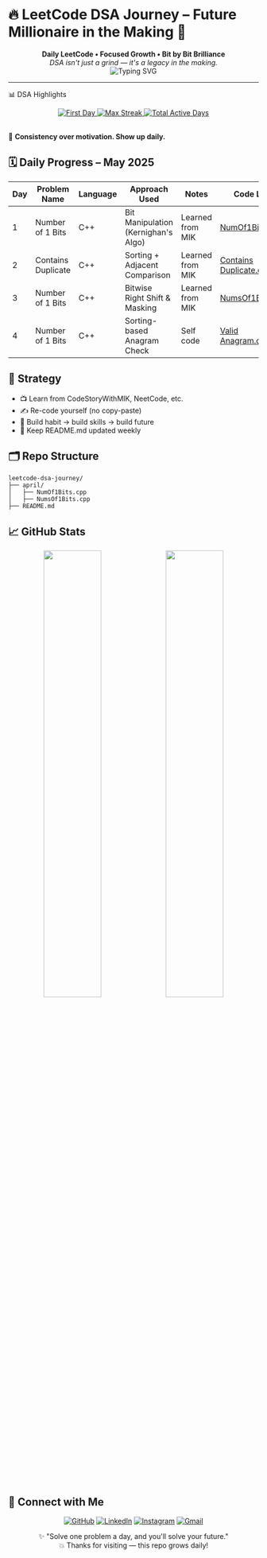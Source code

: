 # 🔥 LeetCode DSA Journey – Future Millionaire in the Making 👑

<div align="center">
  <b>Daily LeetCode • Focused Growth • Bit by Bit Brilliance</b><br/>
  <i>DSA isn't just a grind — it's a legacy in the making.</i>
</div>

<div align="center">
  <img src="https://readme-typing-svg.demolab.com?font=Fira+Code&duration=3000&pause=500&center=true&vCenter=true&width=435&lines=DSA+Warrior+Mode+ON;Learning+1+Problem+at+a+Time;Coding+Consistency+%3D+Confidence;Future+SDE+%3D+Loading...100%25" alt="Typing SVG" />
</div>

---

📊 DSA Highlights
<div align="center">
  <a href="#">
    <img src="https://img.shields.io/badge/🗓%20First%20Day-March%2022,%202025-8A2BE2?style=for-the-badge" alt="First Day"/>
  </a>
  <a href="#">
    <img src="https://img.shields.io/badge/🔥%20Max%20Streak-35%20Days-FF4500?style=for-the-badge" alt="Max Streak"/>
  </a>
  <a href="#">
    <img src="https://img.shields.io/badge/✅%20Total%20Active%20Days-41%20Days-00C853?style=for-the-badge" alt="Total Active Days"/>
  </a>
</div>
<br>
<!-- Counter for automatic updates - increments dynamically -->
<!-- STREAK_COUNTER:35 -->
<!-- ACTIVE_DAYS_COUNTER:41 -->
<!-- LAST_UPDATED:2025-05-02 -->

🚀 **Consistency over motivation. Show up daily.**

## 🗓️ Daily Progress – May 2025

| Day | Problem Name | Language | Approach Used | Notes | Code Link |
|-----|-------------|----------|--------------|-------|-----------|
| 1 | Number of 1 Bits | C++ | Bit Manipulation (Kernighan's Algo) | Learned from MIK | [NumOf1Bits.cpp](may/NumOf1Bits.cpp) |
| 2 | Contains Duplicate | C++ | Sorting + Adjacent Comparison | Learned from MIK | [Contains Duplicate.cpp](may/ContainsDuplicate.cpp) |
| 3 | Number of 1 Bits | C++ | Bitwise Right Shift & Masking | Learned from MIK | [NumsOf1Bits.cpp](may/NumsOf1Bits.cpp) |
| 4 | Number of 1 Bits | C++ | Sorting-based Anagram Check | Self code | [Valid Anagram.cpp](may/ValidAnagram.cpp) |

## 🧠 Strategy

- 📺 Learn from CodeStoryWithMIK, NeetCode, etc.
- ✍️ Re-code yourself (no copy-paste)
- 🔁 Build habit → build skills → build future
- 📘 Keep README.md updated weekly

## 🗂️ Repo Structure

```
leetcode-dsa-journey/
├── april/
│   ├── NumOf1Bits.cpp
│   ├── NumsOf1Bits.cpp
├── README.md
```

## 📈 GitHub Stats

<div align="center">
  <img src="https://github-readme-stats.vercel.app/api?username=NAITIK-builds&show_icons=true&theme=tokyonight&hide_border=true" width="48%"/>
  <img src="https://github-readme-streak-stats.herokuapp.com/?user=NAITIK-builds&theme=tokyonight&hide_border=true" width="48%"/>
</div>

## 🔗 Connect with Me

<div align="center">

[![GitHub](https://img.shields.io/badge/GitHub-000?style=for-the-badge&logo=github&logoColor=white)](https://github.com/NAITIK-builds)
[![LinkedIn](https://img.shields.io/badge/LinkedIn-0A66C2?style=for-the-badge&logo=linkedin&logoColor=white)](https://www.linkedin.com/in/naitik-vishwakarma-9b78b8324/)
[![Instagram](https://img.shields.io/badge/Instagram-E1306C?style=for-the-badge&logo=instagram&logoColor=white)](https://www.instagram.com/theuttamx)
[![Gmail](https://img.shields.io/badge/Gmail-D14836?style=for-the-badge&logo=gmail&logoColor=white)](mailto:naitikwebdev001@gmail.com)

</div>


<p align="center">
  ✨ "Solve one problem a day, and you'll solve your future." <br/>
  💥 Thanks for visiting — this repo grows daily!
</p>